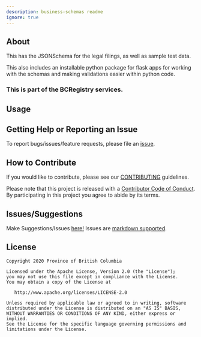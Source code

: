 ```yaml
---
description: business-schemas readme
ignore: true
---
```


## About

This has the JSONSchema for the legal filings, as well as sample test data.

This also includes an installable python package for flask apps for working with the schemas and making validations easier within python code.

### This is part of the BCRegistry services.

## Usage

## Getting Help or Reporting an Issue

To report bugs/issues/feature requests, please file an [issue](https://github.com/bcgov/business-schemas/issues/).

## How to Contribute

If you would like to contribute, please see our [CONTRIBUTING](CONTRIBUTING.md) guidelines.

Please note that this project is released with a [Contributor Code of Conduct](CODE_OF_CONDUCT.md). 
By participating in this project you agree to abide by its terms.

## Issues/Suggestions
Make Suggestions/Issues [here!](https://github.com/bcgov/business-schemas/issues/new)
Issues are [markdown supported](https://guides.github.com/features/mastering-markdown/).

## License

    Copyright 2020 Province of British Columbia

    Licensed under the Apache License, Version 2.0 (the "License");
    you may not use this file except in compliance with the License.
    You may obtain a copy of the License at

       http://www.apache.org/licenses/LICENSE-2.0

    Unless required by applicable law or agreed to in writing, software
    distributed under the License is distributed on an "AS IS" BASIS,
    WITHOUT WARRANTIES OR CONDITIONS OF ANY KIND, either express or implied.
    See the License for the specific language governing permissions and
    limitations under the License.
